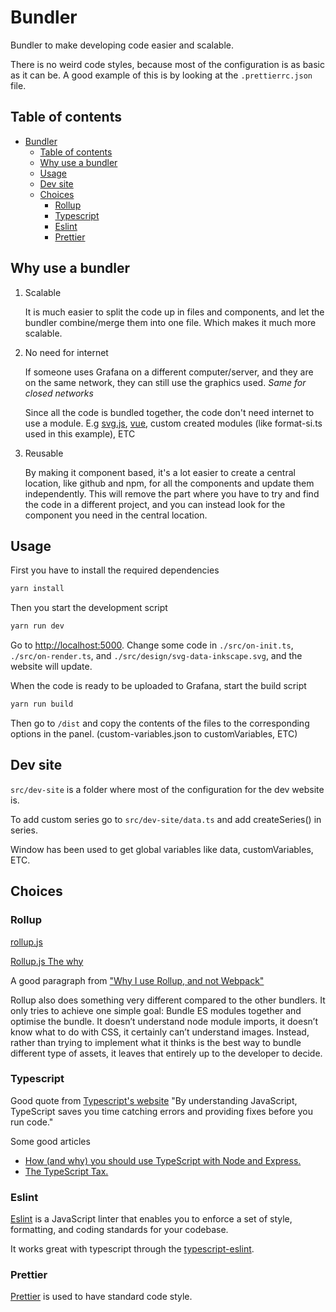 # Bundler

Bundler to make developing code easier and scalable.

There is no weird code styles, because most of the configuration is as basic as it can be. A good example of this is by looking at the `.prettierrc.json` file.

## Table of contents

- [Bundler](#bundler)
  - [Table of contents](#table-of-contents)
  - [Why use a bundler](#why-use-a-bundler)
  - [Usage](#usage)
  - [Dev site](#dev-site)
  - [Choices](#choices)
    - [Rollup](#rollup)
    - [Typescript](#typescript)
    - [Eslint](#eslint)
    - [Prettier](#prettier)

## Why use a bundler

1. Scalable

   It is much easier to split the code up in files and components, and let the bundler combine/merge them into one file. Which makes it much more scalable.

2. No need for internet

   If someone uses Grafana on a different computer/server, and they are on the same network, they can still use the graphics used. _Same for closed networks_

   Since all the code is bundled together, the code don't need internet to use a module. E.g [svg.js](https://svgjs.com/docs/3.0/), [vue](https://vuejs.org/), custom created modules (like format-si.ts used in this example), ETC

3. Reusable

   By making it component based, it's a lot easier to create a central location, like github and npm, for all the components and update them independently. This will remove the part where you have to try and find the code in a different project, and you can instead look for the component you need in the central location.

## Usage

First you have to install the required dependencies

```bash
yarn install
```

Then you start the development script

```bash
yarn run dev
```

Go to <http://localhost:5000>. Change some code in `./src/on-init.ts`, `./src/on-render.ts`, and `./src/design/svg-data-inkscape.svg`, and the website will update.

When the code is ready to be uploaded to Grafana, start the build script

```bash
yarn run build
```

Then go to `/dist` and copy the contents of the files to the corresponding options in the panel. (custom-variables.json to customVariables, ETC)

## Dev site

`src/dev-site` is a folder where most of the configuration for the dev website is.

To add custom series go to `src/dev-site/data.ts` and add createSeries() in series.

Window has been used to get global variables like data, customVariables, ETC.

## Choices

### Rollup

[rollup.js](https://rollupjs.org/guide/en/)

[Rollup.js The why](https://rollupjs.org/guide/en/#the-why)

A good paragraph from ["Why I use Rollup, and not Webpack"](https://medium.com/@PepsRyuu/why-i-use-rollup-and-not-webpack-e3ab163f4fd3)

Rollup also does something very different compared to the other bundlers. It only tries to achieve one simple goal: Bundle ES modules together and optimise the bundle. It doesn’t understand node module imports, it doesn’t know what to do with CSS, it certainly can’t understand images. Instead, rather than trying to implement what it thinks is the best way to bundle different type of assets, it leaves that entirely up to the developer to decide.

### Typescript

Good quote from [Typescript's website](https://www.typescriptlang.org/) "By understanding JavaScript, TypeScript saves you time catching errors and providing fixes before you run code."

Some good articles

- [How (and why) you should use TypeScript with Node and Express.](https://medium.com/javascript-in-plain-english/typescript-with-node-and-express-js-why-when-and-how-eb6bc73edd5d)
- [The TypeScript Tax.](https://medium.com/javascript-scene/the-typescript-tax-132ff4cb175b)

### Eslint

[Eslint](https://eslint.org/) is a JavaScript linter that enables you to enforce a set of style, formatting, and coding standards for your codebase.

It works great with typescript through the [typescript-eslint](https://github.com/typescript-eslint/typescript-eslint).

### Prettier

[Prettier](https://prettier.io/) is used to have standard code style.
